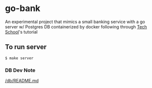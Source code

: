 # go-bank
An experimental project that mimics a small banking service with a go server w/ Postgres DB containerized by docker
following through [Tech School](https://www.youtube.com/channel/UC6MtKoJrZLNELkS96F99eIQ)'s tutorial

## To run server
```console
$ make server
```

### DB Dev Note

[/db/README.md](https://github.com/sssaang/go-bank/tree/master/db)
